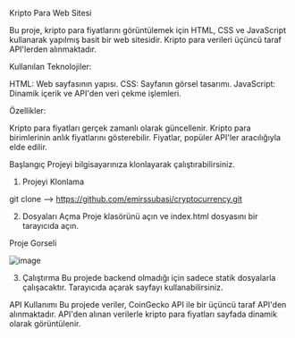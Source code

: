 Kripto Para Web Sitesi

Bu proje, kripto para fiyatlarını görüntülemek için HTML, CSS ve JavaScript kullanarak yapılmış basit bir web sitesidir. 
Kripto para verileri üçüncü taraf API'lerden alınmaktadır.

Kullanılan Teknolojiler:

HTML: Web sayfasının yapısı.
CSS: Sayfanın görsel tasarımı.
JavaScript: Dinamik içerik ve API'den veri çekme işlemleri.

Özellikler:

Kripto para fiyatları gerçek zamanlı olarak güncellenir.
Kripto para birimlerinin anlık fiyatlarını gösterebilir.
Fiyatlar, popüler API'ler aracılığıyla elde edilir.

Başlangıç
Projeyi bilgisayarınıza klonlayarak çalıştırabilirsiniz.

1. Projeyi Klonlama

git clone --> https://github.com/emirssubasi/cryptocurrency.git

2. Dosyaları Açma
Proje klasörünü açın ve index.html dosyasını bir tarayıcıda açın.


Proje Gorseli 

![image](https://github.com/user-attachments/assets/1a3e084e-3e81-4145-9a10-6dc4637d01b2)


3. Çalıştırma
Bu projede backend olmadığı için sadece statik dosyalarla çalışacaktır. Tarayıcıda açarak sayfayı kullanabilirsiniz.

API Kullanımı
Bu projede veriler, CoinGecko API ile bir üçüncü taraf API'den alınmaktadır. API'den alınan verilerle kripto para fiyatları sayfada dinamik olarak görüntülenir.
